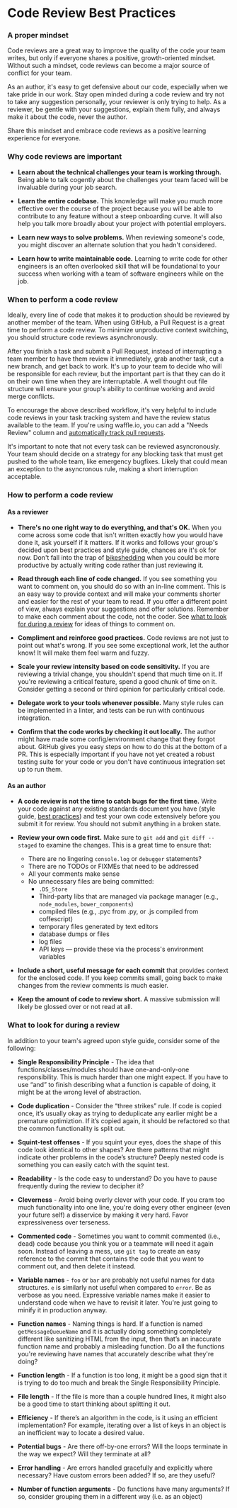 # Code Review Best Practices

### A proper mindset

Code reviews are a great way to improve the quality of the code your team writes, but only if everyone shares a positive, growth-oriented mindset. Without such a mindset, code reviews can become a major source of conflict for your team.

As an author, it's easy to get defensive about our code, especially when we take pride in our work. Stay open minded during a code review and try not to take any suggestion personally, your reviewer is only trying to help. As a reviewer, be gentle with your suggestions, explain them fully, and always make it about the code, never the author.

Share this mindset and embrace code reviews as a positive learning experience for everyone.

### Why code reviews are important

* **Learn about the technical challenges your team is working through.** Being able to talk cogently about the challenges your team faced will be invaluable during your job search.

* **Learn the entire codebase.** This knowledge will make you much more effective over the course of the project because you will be able to contribute to any feature without a steep onboarding curve. It will also help you talk more broadly about your project with potential employers.

* **Learn new ways to solve problems.** When reviewing someone's code, you might discover an alternate solution that you hadn't considered.

* **Learn how to write maintainable code.** Learning to write code for other engineers is an often overlooked skill that will be foundational to your success when working with a team of software engineers while on the job.

### When to perform a code review

Ideally, every line of code that makes it to production should be reviewed by another member of the team. When using GitHub, a Pull Request is a great time to perform a code review. To minimize unproductive context switching, you should structure code reviews asynchronously.

After you finish a task and submit a Pull Request, instead of interrupting a team member to have them review it immediately, grab another task, cut a new branch, and get back to work. It's up to your team to decide who will be responsible for each review, but the important part is that they can do it on their own time when they are interruptable. A well thought out file structure will ensure your group's ability to continue working and avoid merge conflicts.

To encourage the above described workflow, it's very helpful to include code reviews in your task tracking system and have the review status available to the team. If you're using waffle.io, you can add a "Needs Review" column and [automatically track pull requests](https://github.com/waffleio/waffle.io/wiki/Recommended-Workflow-Using-Pull-Requests-&-Automatic-Work-Tracking).

It's important to note that not every task can be reviewed asyncronously. Your team should decide on a strategy for any blocking task that must get pushed to the whole team, like emergency bugfixes. Likely that could mean an exception to the asyncronous rule, making a short interruption acceptable.

### How to perform a code review

#### As a reviewer

* **There's no one right way to do everything, and that's OK.** When you come across some code that isn't written exactly how you would have done it, ask yourself if it matters. If it works and follows your group's decided upon best practices and style guide, chances are it's ok for now. Don't fall into the trap of [bikeshedding](https://en.wikipedia.org/wiki/Parkinson%27s_law_of_triviality) when you could be more productive by actually writing code rather than just reviewing it.

* **Read through each line of code changed.** If you see something you want to comment on, you should do so with an in-line comment. This is an easy way to provide context and will make your comments shorter and easier for the rest of your team to read. If you offer a different point of view, always explain your suggestions and offer solutions. Remember to make each comment about the code, not the coder. See [what to look for during a review](#what-to-look-for-during-a-review) for ideas of things to comment on.

* **Compliment and reinforce good practices.** Code reviews are not just to point out what's wrong. If you see some exceptional work, let the author know! It will make them feel warm and fuzzy.

* **Scale your review intensity based on code sensitivity.** If you are reviewing a trivial change, you shouldn't spend that much time on it. If you're reviewing a critical feature, spend a good chunk of time on it. Consider getting a second or third opinion for particularly critical code.

* **Delegate work to your tools whenever possible.** Many style rules can be implemented in a linter, and tests can be run with continuous integration.

* **Confirm that the code works by checking it out locally.** The author might have made some config/environment change that they forgot about. GitHub gives you easy steps on how to do this at the bottom of a PR. This is especially important if you have not yet created a robust testing suite for your code or you don't have continuous integration set up to run them.


#### As an author

* **A code review is not the time to catch bugs for the first time.** Write your code against any existing standards document you have (style guide, [best practices](#what-to-look-for-during-a-review)) and test your own code extensively before you submit it for review. You should not submit anything in a broken state.

* **Review your own code first.** Make sure to `git add` and `git diff --staged` to examine the changes. This is a great time to ensure that:
  - There are no lingering `console.log` or `debugger` statements?
  - There are no TODOs or FIXMEs that need to be addressed
  - All your comments make sense
  - No unnecessary files are being committed:
    - `.DS_Store`
    - Third-party libs that are managed via package manager (e.g., `node_modules`, `bower_components`)
    - compiled files (e.g., .pyc from .py, or .js compiled from coffescript)
    - temporary files generated by text editors
    - database dumps or files
    - log files
    - API keys — provide these via the process's environment variables

* **Include a short, useful message for each commit** that provides context for the enclosed code. If you keep commits small, going back to make changes from the review comments is much easier.

* **Keep the amount of code to review short.** A massive submission will likely be glossed over or not read at all.

### What to look for during a review

In addition to your team's agreed upon style guide, consider some of the following:

* **Single Responsibility Principle** - The idea that functions/classes/modules should have one-and-only-one responsibility. This is much harder than one might expect. If you have to use “and” to finish describing what a function is capable of doing, it might be at the wrong level of abstraction.

* **Code duplication** - Consider the “three strikes” rule. If code is copied once, it’s usually okay as trying to deduplicate any earlier might be a premature optimiztion. If it’s copied again, it should be refactored so that the common functionality is split out.

* **Squint-test offenses** - If you squint your eyes, does the shape of this code look identical to other shapes? Are there patterns that might indicate other problems in the code’s structure? Deeply nested code is something you can easily catch with the squint test.

* **Readability** - Is the code easy to understand? Do you have to pause frequently during the review to decipher it?

* **Cleverness** - Avoid being overly clever with your code. If you cram too much functionality into one line, you're doing every other engineer (even your future self) a disservice by making it very hard. Favor expressiveness over terseness.

* **Commented code** - Sometimes you want to commit commented (i.e., dead) code because you think you or a teammate will need it again soon. Instead of leaving a mess, use `git tag` to create an easy reference to the commit that contains the code that you want to comment out, and then delete it instead.

* **Variable names** - `foo` or `bar` are probably not useful names for data structures. `e` is similarly not useful when compared to `error`. Be as verbose as you need. Expressive variable names make it easier to understand code when we have to revisit it later. You're just going to minify it in production anyway.

* **Function names** - Naming things is hard. If a function is named `getMessageQueueName` and it is actually doing something completely different like sanitizing HTML from the input, then that’s an inaccurate function name and probably a misleading function. Do all the functions you're reviewing have names that accurately describe what they're doing?

* **Function length** - If a function is too long, it might be a good sign that it is trying to do too much and break the Single Responsibility Principle.

* **File length** - If the file is more than a couple hundred lines, it might also be a good time to start thinking about splitting it out.


* **Efficiency** - If there’s an algorithm in the code, is it using an efficient implementation? For example, iterating over a list of keys in an object is an inefficient way to locate a desired value.

* **Potential bugs** - Are there off-by-one errors? Will the loops terminate in the way we expect? Will they terminate at all?

* **Error handling** - Are errors handled gracefully and explicitly where necessary? Have custom errors been added? If so, are they useful?

* **Number of function arguments** - Do functions have many arguments? If so, consider grouping them in a different way (i.e. as an object)



